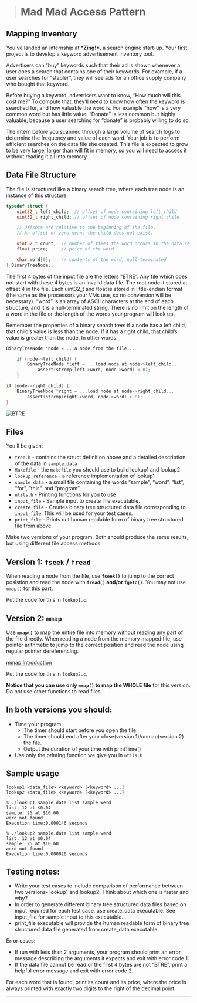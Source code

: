 > # Mad Mad Access Pattern

## Mapping Inventory

You’ve landed an internship at ***Zing!\***, a search engine start-up. Your first project is to develop a keyword advertisement inventory tool.

Advertisers can “buy” keywords such that their ad is shown whenever a user does a search that contains one of their keywords. For example, if a user searches for “stapler”, they will see ads for an office supply company who bought that keyword.

Before buying a keyword, advertisers want to know, “How much will this cost me?” To compute that, they’ll need to know how often the keyword is searched for, and how valuable the word is. For example “how” is a very common word but has little value. “Donate” is less common but highly valuable, because a user searching for “donate” is probably willing to do so.

The intern before you scanned through a large volume of search logs to determine the frequency and value of each word. Your job is to perform efficient searches on the data file she created. This file is expected to grow to be very large, larger than will fit in memory, so you will need to access it without reading it all into memory.

## Data File Structure

The file is structured like a binary search tree, where each tree node is an instance of this structure:

```c
typedef struct {
    uint32_t left_child;  // offset of node containing left child
    uint32_t right_child; // offset of node containing right child

    // Offsets are relative to the beginning of the file.
    // An offset of zero means the child does not exist.

    uint32_t count;  // number of times the word occurs in the data set
    float price;     // price of the word

    char word[0];    // contents of the word, null-terminated
} BinaryTreeNode;
```

The first 4 bytes of the input file are the letters “BTRE”. Any file which does not start with these 4 bytes is an invalid data file. The root node it stored at offset 4 in the file. Each uint32_t and float is stored in little-endian format (the same as the processors your VMs use, so no conversion will be necessary). “word” is an array of ASCII characters at the end of each structure, and it is a null-terminated string. There is no limit on the length of a word in the file or the length of the words your program will look up.

Remember the properties of a binary search tree: if a node has a left child, that child’s value is less than the node. If it has a right child, that child’s value is greater than the node. In other words:

```c
BinaryTreeNode *node = ...a node from the file...

    if (node->left_child) {
        BinaryTreeNode *left = ...load node at node->left_child...
            assert(strcmp(left->word, node->word) < 0);
    }

if (node->right_child) {
    BinaryTreeNode *right = ...load node at node->right_child...
        assert(strcmp(right->word, node->word) > 0);
}
```

![BTRE](https://courses.engr.illinois.edu/cs241/sp2016/images/241_memory_mapped_madness_diagram.png)

## Files

You’ll be given:

- `tree.h` - contains the struct definition above and a detailed description of the data in `sample.data`
- `Makefile` - the `makefile` you should use to build lookup1 and lookup2
- `lookup_reference` - a reference implementation of lookup1
- `sample.data` - a small file containing the words “sample”, “word”, “list”, “for”, “this”, and “program”
- `utils.h` - Printing functions for you to use
- `input_file` - Sample input to create_file executable.
- `create_file` - Creates binary tree structured data file corresponding to `input_file`. This will be used for your test cases.
- `print_file` - Prints out human readable form of binary tree structured file from above.

Make two versions of your program. Both should produce the same results, but using different file access methods.

## Version 1: `fseek` / `fread`

When reading a node from the file, use **`fseek()`** to jump to the correct posistion and read the node with **`fread()` and/or `fgetc()`**. You may not use `mmap()` for this part.

Put the code for this in `lookup1.c`.

## Version 2: `mmap`

Use **`mmap()`** to map the entire file into memory without reading any part of the file directly. When reading a node from the memory mapped file, use pointer arithmetic to jump to the correct position and read the node using regular pointer dereferencing.

[mmap Introduction](https://github.com/angrave/SystemProgramming/wiki/File-System%2C-Part-6%3A-Memory-mapped-files-and-Shared-memory)

Put the code for this in `lookup2.c`.

**Notice that you can use only `mmap()` to map the WHOLE file** for this version. Do not use other functions to read files.

## In both versions you should:

- Time your program:
  - The timer should start before you open the file
  - The timer should end after your close(version 1)/unmap(version 2) the file.
  - Output the duration of your time with printTime()
- Use only the printing function we give you in `utils.h`

## Sample usage

```
lookup1 <data_file> <keyword> [<keyword> ...]
lookup2 <data_file> <keyword> [<keyword> ...]

% ./lookup1 sample.data list sample werd
list: 12 at $0.04
sample: 25 at $10.60
werd not found
Execution time:0.000146 seconds

% ./lookup2 sample.data list sample werd
list: 12 at $0.04
sample: 25 at $10.60
werd not found
Execution time:0.000026 seconds
```

## Testing notes:

- Write your test cases to include comparison of performance between two versions- lookup1 and lookup2. Think about which one is faster and why?
- In order to generate different binary tree structured data files based on input required for each test case, use create_data executable. See input_file for sample input to this executable.
- print_file executable will provide the human readable form of binary tree structured data file generated from create_data executable.

Error cases:

- If run with less than 2 arguments, your program should print an error message describing the arguments it expects and exit with error code 1.
- If the data file cannot be read or the first 4 bytes are not “BTRE”, print a helpful error message and exit with error code 2.

For each word that is found, print its count and its price, where the price is always printed with exactly two digits to the right of the decimal point.

-------











